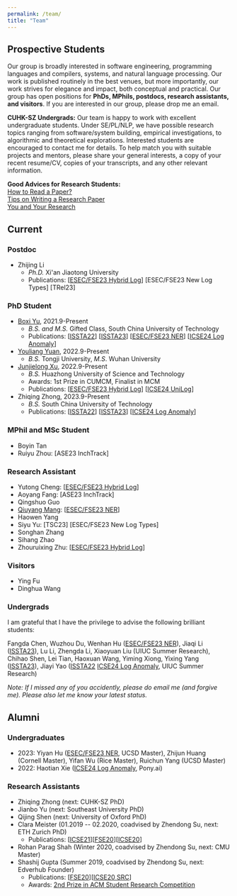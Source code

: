 ```yaml
---
permalink: /team/
title: "Team"
---
```

## Prospective Students
Our group is broadly interested in software engineering, programming languages and compilers, systems, and natural language processing. Our work is published routinely in the best venues, but more importantly, our work strives for elegance and impact, both conceptual and practical. Our group has open positions for **PhDs, MPhils, postdocs, research assistants, and visitors**. If you are interested in our group, please drop me an email.

**CUHK-SZ Undergrads:** Our team is happy to work with excellent undergraduate students. Under SE/PL/NLP, we have possible research topics ranging from software/system building, empirical investigations, to algorithmic and theoretical explorations. Interested students are encouraged to contact me for details. To help match you with suitable projects and mentors, please share your general interests, a copy of your recent resume/CV, copies of your transcripts, and any other relevant information.

**Good Advices for Research Students:**<br>
[How to Read a Paper?](https://web.stanford.edu/class/ee384m/Handouts/HowtoReadPaper.pdf)<br>
[Tips on Writing a Research Paper](https://www.pldi21.org/prerecorded_plmw.2.html)<br>
[You and Your Research](https://www.cs.virginia.edu/~robins/YouAndYourResearch.html)<br>

<!-- To get an idea of our recent research activities, please take a look at our [publications](https://dblp.org/pers/hd/h/He:Pinjia) and various projects, such as the [LogPAI project](https://github.com/logpai) and [Machine translation testing project](https://github.com/RobustNLP/TestTranslation). -->

<!-- <br/> -->

## Current
### Postdoc
- Zhijing Li
  - <em>Ph.D.</em> Xi'an Jiaotong University
  - Publications: \[[ESEC/FSE23 Hybrid Log](https://pinjiahe.github.io/)\] \[ESEC/FSE23 New Log Types\] \[TRel23\]

### PhD Student
- [Boxi Yu](https://boxiyu.github.io/), 2021.9-Present
  - <em>B.S. and M.S.</em> Gifted Class, South China University of Technology
  - Publications: \[[ISSTA22](/files/pdf/research/ISSTA22a.pdf)\] \[[ISSTA23](/files/pdf/research/ISSTA23b.pdf)\] \[[ESEC/FSE23 NER](https://pinjiahe.github.io/)\] \[[ICSE24 Log Anomaly](https://pinjiahe.github.io/)\] 
- [Youliang Yuan](https://youliangyuan.github.io/), 2022.9-Present
  - <em>B.S.</em> Tongji University, <em>M.S</em>. Wuhan University
- [Junjielong Xu](https://siyuexi.github.io/), 2022.9-Present
  - <em>B.S.</em> Huazhong University of Science and Technology
  - Awards: 1st Prize in CUMCM, Finalist in MCM
  - Publications: \[[ESEC/FSE23 Hybrid Log](https://pinjiahe.github.io/)\] \[[ICSE24 UniLog](https://pinjiahe.github.io/)\]
- Zhiqing Zhong, 2023.9-Present
  - <em>B.S.</em> South China University of Technology
  - Publications: \[[ISSTA22](/files/pdf/research/ISSTA22a.pdf)\] \[[ISSTA23](/files/pdf/research/ISSTA23b.pdf)\] \[[ICSE24 Log Anomaly](https://pinjiahe.github.io/)\]

### MPhil and MSc Student
- Boyin Tan
- Ruiyu Zhou: [ASE23 InchTrack]

### Research Assistant
- Yutong Cheng: \[[ESEC/FSE23 Hybrid Log](https://pinjiahe.github.io/)\]
- Aoyang Fang: [ASE23 InchTrack]
- Qingshuo Guo
- [Qiuyang Mang](https://joyemang33.github.io/): \[[ESEC/FSE23 NER](/files/pdf/research/FSE23b.pdf)\]
- Haowen Yang
- Siyu Yu: \[TSC23\] \[ESEC/FSE23 New Log Types\] 
- Songhan Zhang
- Sihang Zhao
- Zhouruixing Zhu: \[[ESEC/FSE23 Hybrid Log](https://pinjiahe.github.io/)\]

### Visitors
- Ying Fu
- Dinghua Wang

### Undergrads
I am grateful that I have the privilege to advise the following brilliant students:

Fangda Chen, Wuzhou Du, Wenhan Hu ([ESEC/FSE23 NER](/files/pdf/research/FSE23b.pdf)), Jiaqi Li ([ISSTA23](/files/pdf/research/ISSTA23b.pdf)), Lu Li, Zhengda Li, Xiaoyuan Liu (UIUC Summer Research), Chihao Shen, Lei Tian, Haoxuan Wang, Yiming Xiong, Yixing Yang ([ISSTA23](/files/pdf/research/ISSTA23b.pdf)), Jiayi Yao ([ISSTA22](/files/pdf/research/ISSTAa.pdf) [ICSE24 Log Anomaly](https://pinjiahe.github.io/), UIUC Summer Research)

*Note: If I missed any of you accidently, please do email me (and forgive me). Please also let me know your latest status.*

<!-- <br/> -->

## Alumni

### Undergraduates
- 2023: Yiyan Hu ([ESEC/FSE23 NER](/files/pdf/research/FSE23b.pdf), UCSD Master), Zhijun Huang (Cornell Master), Yifan Wu (Rice Master), Ruichun Yang (UCSD Master)
- 2022: Haotian Xie ([ICSE24 Log Anomaly](https://pinjiahe.github.io/), Pony.ai)

### Research Assistants
- Zhiqing Zhong (next: CUHK-SZ PhD)
- Jianbo Yu (next: Southeast University PhD)
- Qijing Shen (next: University of Oxford PhD)
- Clara Meister (01.2019 -- 02.2020, coadvised by Zhendong Su, next: ETH Zurich PhD)
  - Publications: \[[ICSE21](/files/pdf/research/ICSE21.pdf)\]\[[FSE20](/files/pdf/research/ESECFSE20.pdf)\]\[[ICSE20](/files/pdf/research/ICSE20.pdf)\] 
- Rohan Parag Shah (Winter 2020, coadvised by Zhendong Su, next: CMU Master)
- Shashij Gupta (Summer 2019, coadvised by Zhendong Su, next: Edverhub Founder)
  - Publications: \[[FSE20](/files/pdf/research/ESECFSE20.pdf)\]\[[ICSE20 SRC](/files/pdf/research/ICSE20SRC.pdf)\]
  - Awards: [2nd Prize in ACM Student Research Competition](https://src.acm.org/winners/2021)

<!-- - Yusheng Huang -->

